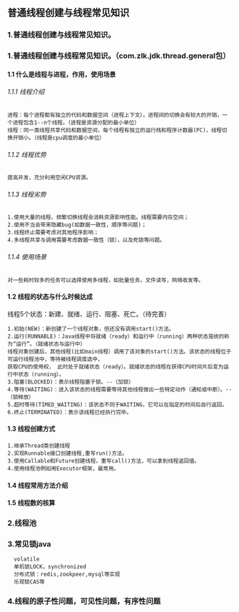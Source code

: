 ## 普通线程创建与线程常见知识

### 1.普通线程创建与线程常见知识。

### 1.普通线程创建与线程常见知识。（com.zlk.jdk.thread.general包）

#### 1.1 什么是线程与进程，作用，使用场景

###### 1.1.1 线程介绍

    进程：每个进程都有独立的代码和数据空间（进程上下文），进程间的切换会有较大的开销，一个进程包含1--n个线程。（进程是资源分配的最小单位）
    线程：同一类线程共享代码和数据空间，每个线程有独立的运行栈和程序计数器(PC)，线程切换开销小。（线程是cpu调度的最小单位）

###### 1.1.2 线程优势

    提高并发，充分利用空闲CPU资源。

###### 1.1.3 线程劣势

    1.使用大量的线程，频繁切换线程会消耗资源影响性能。线程需要内存空间；
    2.使用不当会带来隐藏bug(如数据一致性，顺序等问题)；
    3.线程终止需要考虑对其他程序影响；
    4.多线程共享与调用需要考虑数据一致性（锁），以及死锁等问题。

###### 1.1.4 使用场景

    对一些耗时较多的任务可以选择使用多线程，如批量任务，文件读写，网络收发等。

#### 1.2 线程的状态与什么时候达成

线程5个状态：新建、就绪、运行、阻塞、死亡。（待完善）

    1.初始(NEW)：新创建了一个线程对象，但还没有调用start()方法。
    2.运行(RUNNABLE)：Java线程中将就绪（ready）和运行中（running）两种状态笼统的称为“运行”。（就绪状态与运行中）
    线程对象创建后，其他线程(比如main线程）调用了该对象的start()方法。该状态的线程位于可运行线程池中，等待被线程调度选中，
    获取CPU的使用权， 此时处于就绪状态（ready）。就绪状态的线程在获得CPU时间片后变为运行中状态（running）。
    3.阻塞(BLOCKED)：表示线程阻塞于锁。--（加锁）
    4.等待(WAITING)：进入该状态的线程需要等待其他线程做出一些特定动作（通知或中断）。--（锁释放）
    5.超时等待(TIMED_WAITING)：该状态不同于WAITING，它可以在指定的时间后自行返回。
    6.终止(TERMINATED)：表示该线程已经执行完毕。

#### 1.3 线程创建方式

    1.继承Thread类创建线程
    2.实现Runnable接口创建线程,重写run()方法。
    3.使用Callable和Future创建线程，重写call()方法，可以拿到线程返回值。
    4.使用线程池例如用Executor框架，最常用。



#### 1.4 线程常用方法介绍

#### 1.5 线程数的核算

### 2.线程池

### 3.常见锁java

      volatile
      单机锁LOCK，synchronized
      分布式锁：redis,zookpeer,mysql等实现
      乐观锁CAS等

### 4.线程的原子性问题，可见性问题，有序性问题


